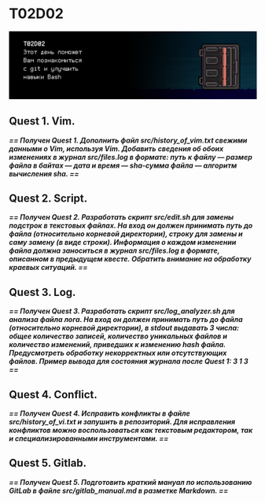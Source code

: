 # T02D02

![This day will help you get acquainted with git and improve your bash skills.](images/day2_door.png)

## Quest 1. Vim.

***== Получен Quest 1. Дополнить файл src/history_of_vim.txt свежими данными о Vim, используя Vim. Добавить сведения об обоих изменениях в журнал src/files.log в формате: путь к файлу — размер файла в байтах — дата и время — sha-сумма файла — алгоритм вычисления sha. ==***

## Quest 2. Script.

***== Получен Quest 2. Разработать скрипт src/edit.sh для замены подстрок в текстовых файлах. На вход он должен принимать путь до файла (относительно корневой директории), строку для замены и саму замену (в виде строки). Информация о каждом изменении файла должна заноситься в журнал src/files.log в формате, описанном в предыдущем квесте. Обратить внимание на обработку краевых ситуаций. ==***

## Quest 3. Log.

***== Получен Quest 3. Разработать скрипт src/log_analyzer.sh для анализа файла лога. На вход он должен принимать путь до файла (относительно корневой директории), в stdout выдавать 3 числа: общее количество записей, количество уникальных файлов и количество изменений, приведших к изменению hash файла. Предусмотреть обработку некорректных или отсутствующих файлов. Пример вывода для состояния журнала после Quest 1: 3 1 3 ==***

## Quest 4. Conflict.

***== Получен Quest 4. Исправить конфликты в файле src/history_of_vi.txt и запушить в репозиторий. Для исправления конфликтов можно воспользоваться как текстовым редактором, так и специализированными инструментами. ==***

## Quest 5. Gitlab.

***== Получен Quest 5. Подготовить краткий мануал по использованию GitLab в файле src/gitlab_manual.md в разметке Markdown. ==***
